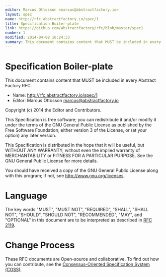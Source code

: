 ```yaml
---
editor: Marcus Ottosson <marcus@abstractfactory.io>
layout: spec
name: http://rfc.abstractfactory.io/spec/1
title: Specification Boiler-plate
link: https://github.com/abstractfactory/rfc/blob/master/spec1
number: 1
modified: 2014-04-08 10:24:33
summary: This document contains content that MUST be included in every Abstract Factory RFC.
---
```


# Specification Boiler-plate

This document contains content that MUST be included in every Abstract Factory RFC.

* Name: http://rfc.abstractfactory.io/spec/1
* Editor: Marcus Ottosson <marcus@abstractfactory.io>

Copyright (c) 2014 the Editor and Contributors.

This Specification is free software; you can redistribute it and/or modify it under the terms of the GNU General Public License as published by the Free Software Foundation; either version 3 of the License, or (at your option) any later version.

This Specification is distributed in the hope that it will be useful, but WITHOUT ANY WARRANTY; without even the implied warranty of MERCHANTABILITY or FITNESS FOR A PARTICULAR PURPOSE. See the GNU General Public License for more details.

You should have received a copy of the GNU General Public License along with this program; if not, see <http://www.gnu.org/licenses>.

# Language

The key words "MUST", "MUST NOT", "REQUIRED", "SHALL", "SHALL NOT", "SHOULD", "SHOULD NOT", "RECOMMENDED", "MAY", and "OPTIONAL" in this document are to be interpreted as described in [RFC 2119](http://tools.ietf.org/html/rfc2119).

# Change Process

These RFC documents are Open-source and collaborative. To find out how you can contribute, see the [Consensus-Oriented Specification System (COSS)](http://www.digistan.org/spec:1/COSS).
